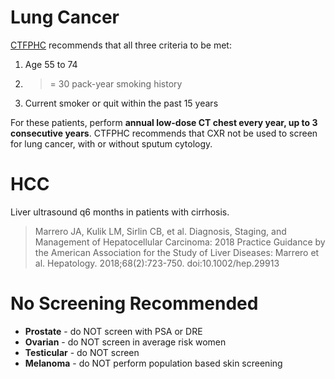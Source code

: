# Lung Cancer
[CTFPHC](https://canadiantaskforce.ca/guidelines/published-guidelines/lung-cancer/) recommends that all three criteria to be met:
1.  Age 55 to 74
2.  >= 30 pack-year smoking history
3.  Current smoker or quit within the past 15 years

For these patients, perform **annual low-dose CT chest every year, up to 3 consecutive years**. CTFPHC recommends that CXR not be used to screen for lung cancer, with or without sputum cytology.

# HCC
Liver ultrasound q6 months in patients with cirrhosis.

> Marrero JA, Kulik LM, Sirlin CB, et al. Diagnosis, Staging, and Management of Hepatocellular Carcinoma: 2018 Practice Guidance by the American Association for the Study of Liver Diseases: Marrero et al. Hepatology. 2018;68(2):723-750. doi:10.1002/hep.29913

# No Screening Recommended
-   **Prostate** - do NOT screen with PSA or DRE
-   **Ovarian** - do NOT screen in average risk women
-   **Testicular** - do NOT screen
-   **Melanoma** - do NOT perform population based skin screening